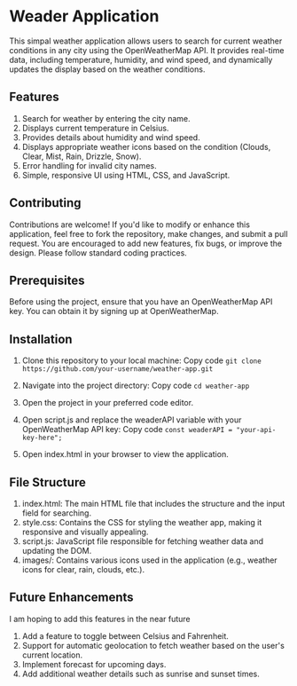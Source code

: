 # Weader Application

This simpal weather application allows users to search for current weather conditions in any city using the OpenWeatherMap API. 
It provides real-time data, including temperature, humidity, and wind speed, and dynamically updates the display based on the weather conditions.

## Features
1. Search for weather by entering the city name.
2. Displays current temperature in Celsius.
3. Provides details about humidity and wind speed.
4. Displays appropriate weather icons based on the condition (Clouds, Clear, Mist, Rain, Drizzle, Snow).
5. Error handling for invalid city names.
6. Simple, responsive UI using HTML, CSS, and JavaScript.

## Contributing
Contributions are welcome! If you'd like to modify or enhance this application, feel free to fork the repository, make changes, and submit a pull request. 
You are encouraged to add new features, fix bugs, or improve the design. Please follow standard coding practices.

## Prerequisites
Before using the project, ensure that you have an OpenWeatherMap API key. You can obtain it by signing up at OpenWeatherMap.

## Installation

1. Clone this repository to your local machine:
    Copy code
    ```git clone https://github.com/your-username/weather-app.git```

2. Navigate into the project directory:
    Copy code
    ```cd weather-app```

3. Open the project in your preferred code editor.

4. Open script.js and replace the weaderAPI variable with your OpenWeatherMap API key:
    Copy code
    ```const weaderAPI = "your-api-key-here";```

5. Open index.html in your browser to view the application.

 ## File Structure

  1. index.html: The main HTML file that includes the structure and the input field for searching.
  2. style.css: Contains the CSS for styling the weather app, making it responsive and visually appealing.
  3. script.js: JavaScript file responsible for fetching weather data and updating the DOM.
  4. images/: Contains various icons used in the application (e.g., weather icons for clear, rain, clouds, etc.).

## Future Enhancements
I am hoping to add this features in the near future
  1. Add a feature to toggle between Celsius and Fahrenheit.
  2. Support for automatic geolocation to fetch weather based on the user's current location.
  3. Implement forecast for upcoming days.
  4. Add additional weather details such as sunrise and sunset times.

